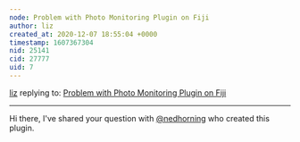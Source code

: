 ```yaml
---
node: Problem with Photo Monitoring Plugin on Fiji
author: liz
created_at: 2020-12-07 18:55:04 +0000
timestamp: 1607367304
nid: 25141
cid: 27777
uid: 7
---
```




[liz](../profile/liz) replying to: [Problem with Photo Monitoring Plugin on Fiji](../notes/SamWolfe/11-30-2020/problem-with-photo-monitoring-plugin-on-fiji)

----
Hi there, I've shared your question with [@nedhorning](/profile/nedhorning) who created this plugin. 